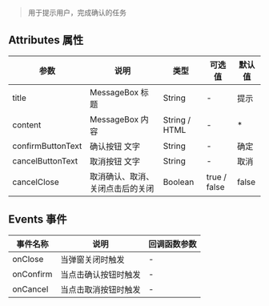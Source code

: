 > 用于提示用户，完成确认的任务

## Attributes 属性

参数 | 说明 | 类型 | 可选值 | 默认值
--- | --- | --- | --- | ---
title | MessageBox 标题 | String | - | 提示
content | MessageBox 内容 | String / HTML | - | *
confirmButtonText | 确认按钮 文字 | String | - | 确定
cancelButtonText | 取消按钮 文字 | String | - | 取消
cancelClose | 取消确认、取消、关闭点击后的关闭 | Boolean | true / false | false

## Events 事件

事件名称 | 说明 | 回调函数参数
--- | --- | --- | 
onClose | 当弹窗关闭时触发 | -
onConfirm | 当点击确认按钮时触发 | -
onCancel | 当点击取消按钮时触发 | -
